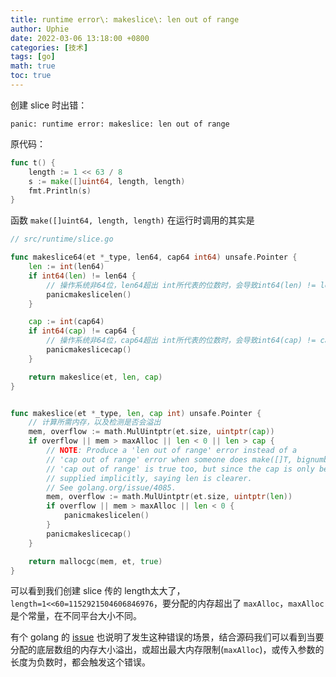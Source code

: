 ```yaml
---
title: runtime error\: makeslice\: len out of range
author: Uphie
date: 2022-03-06 13:18:00 +0800
categories: [技术]
tags: [go]
math: true
toc: true
---
```


创建 slice 时出错：
```
panic: runtime error: makeslice: len out of range
```

原代码：
```go
func t() {
	length := 1 << 63 / 8
	s := make([]uint64, length, length)
	fmt.Println(s)
}
```

函数 `make([]uint64, length, length)` 在运行时调用的其实是
```go
// src/runtime/slice.go

func makeslice64(et *_type, len64, cap64 int64) unsafe.Pointer {
	len := int(len64)
	if int64(len) != len64 {
        // 操作系统非64位，len64超出 int所代表的位数时，会导致int64(len) != len64
		panicmakeslicelen()
	}

	cap := int(cap64)
	if int64(cap) != cap64 {
        // 操作系统非64位，cap64超出 int所代表的位数时，会导致int64(cap) != cap64
		panicmakeslicecap()
	}

	return makeslice(et, len, cap)
}


func makeslice(et *_type, len, cap int) unsafe.Pointer {
    // 计算所需内存，以及检测是否会溢出
	mem, overflow := math.MulUintptr(et.size, uintptr(cap))
	if overflow || mem > maxAlloc || len < 0 || len > cap {
		// NOTE: Produce a 'len out of range' error instead of a
		// 'cap out of range' error when someone does make([]T, bignumber).
		// 'cap out of range' is true too, but since the cap is only being
		// supplied implicitly, saying len is clearer.
		// See golang.org/issue/4085.
		mem, overflow := math.MulUintptr(et.size, uintptr(len))
		if overflow || mem > maxAlloc || len < 0 {
			panicmakeslicelen()
		}
		panicmakeslicecap()
	}

	return mallocgc(mem, et, true)
}
```
可以看到我们创建 slice 传的 length太大了，`length=1<<60=1152921504606846976`，要分配的内存超出了 `maxAlloc`，`maxAlloc` 是个常量，在不同平台大小不同。

有个 golang 的 [issue](https://github.com/golang/go/issues/38673) 也说明了发生这种错误的场景，结合源码我们可以看到当要分配的底层数组的内存大小溢出，或超出最大内存限制(`maxAlloc`)，或传入参数的长度为负数时，都会触发这个错误。


